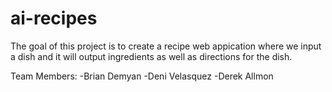 # ai-recipes
The goal of this project is to create a recipe web appication where we input a dish and it will output ingredients as well as directions for the dish.


Team Members:
-Brian Demyan
-Deni Velasquez
-Derek Allmon

